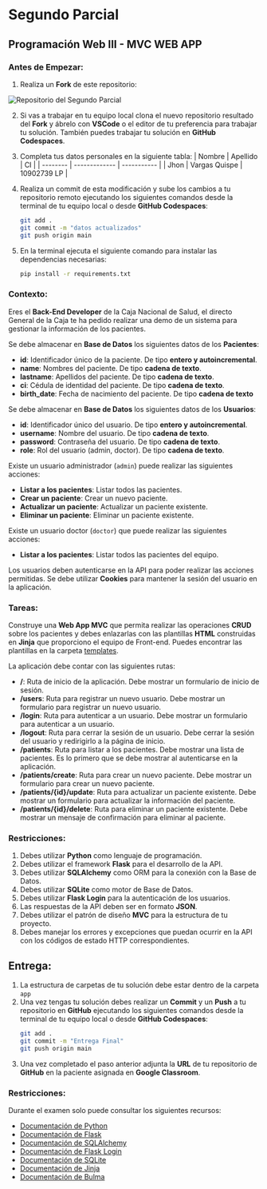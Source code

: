 # Segundo Parcial
## Programación Web III - MVC WEB APP

### Antes de Empezar:

1. Realiza un **Fork** de este repositorio:

![Repositorio del Segundo Parcial](https://live.staticflickr.com/65535/53738608284_706405e96e_z.jpg)

2. Si vas a trabajar en tu equipo local clona el nuevo repositorio resultado del **Fork** y ábrelo con **VSCode** o el editor de tu preferencia para trabajar tu solución. También puedes trabajar tu solución en **GitHub Codespaces**.

3. Completa tus datos personales en la siguiente tabla:
    | Nombre   | Apellido      |      CI     |
    | -------- | ------------- | ----------- |
    | Jhon     | Vargas Quispe | 10902739 LP |

4. Realiza un commit de esta modificación y sube los cambios a tu repositorio remoto ejecutando los siguientes comandos desde la terminal de tu equipo local o desde **GitHub Codespaces**:
    ```bash
    git add .
    git commit -m "datos actualizados"
    git push origin main
    ```
5. En la terminal ejecuta el siguiente comando para instalar las dependencias necesarias:
    ```bash
    pip install -r requirements.txt
    ```

### Contexto:

Eres el **Back-End Developer** de la Caja Nacional de Salud, el directo General de la Caja te ha pedido realizar una demo de un sistema para gestionar la información de los pacientes.

Se debe almacenar en **Base de Datos** los siguientes datos de los **Pacientes**:
- **id**: Identificador único de la paciente. De tipo **entero y autoincremental**.
- **name**: Nombres del paciente. De tipo **cadena de texto**.
- **lastname**: Apellidos del paciente. De tipo **cadena de texto**.
- **ci**: Cédula de identidad del paciente. De tipo **cadena de texto**.
- **birth_date**: Fecha de nacimiento del paciente. De tipo **cadena de texto**

Se debe almacenar en **Base de Datos** los siguientes datos de los **Usuarios**:
- **id**: Identificador único del usuario. De tipo **entero y autoincremental**.
- **username**: Nombre del usuario. De tipo **cadena de texto**.
- **password**: Contraseña del usuario. De tipo **cadena de texto**.
- **role**: Rol del usuario (admin, doctor). De tipo **cadena de texto**.

Existe un usuario administrador (`admin`) puede realizar las siguientes acciones:
- **Listar a los pacientes**: Listar todos las pacientes.
- **Crear un paciente**: Crear un nuevo paciente.
- **Actualizar un paciente**: Actualizar un paciente existente.
- **Eliminar un paciente**: Eliminar un paciente existente. 

Existe un usuario doctor (`doctor`) que puede realizar las siguientes acciones:
- **Listar a los pacientes**: Listar todos las pacientes del equipo.

Los usuarios deben autenticarse en la API para poder realizar las acciones permitidas. Se debe utilizar **Cookies** para mantener la sesión del usuario en la aplicación.

### Tareas:

Construye una **Web App MVC** que permita realizar las operaciones **CRUD** sobre los pacientes y debes enlazarlas con las plantillas **HTML** construidas en **Jinja** que proporciono el equipo de Front-end. Puedes encontrar las plantillas en la carpeta [templates](app/templates/).
 
La aplicación debe contar con las siguientes rutas:
- **/**: Ruta de inicio de la aplicación. Debe mostrar un formulario de inicio de sesión.
- **/users**: Ruta para registrar un nuevo usuario. Debe mostrar un formulario para registrar un nuevo usuario.
- **/login**: Ruta para autenticar a un usuario. Debe mostrar un formulario para autenticar a un usuario.
- **/logout**: Ruta para cerrar la sesión de un usuario. Debe cerrar la sesión del usuario y redirigirlo a la página de inicio.
- **/patients**: Ruta para listar a los pacientes. Debe mostrar una lista de pacientes. Es lo primero que se debe mostrar al autenticarse en la aplicación.
- **/patients/create**: Ruta para crear un nuevo paciente. Debe mostrar un formulario para crear un nuevo paciente.
- **/patients/{id}/update**: Ruta para actualizar un paciente existente. Debe mostrar un formulario para actualizar la información del paciente.
- **/patients/{id}/delete**: Ruta para eliminar un paciente existente. Debe mostrar un mensaje de confirmación para eliminar al paciente.

### Restricciones:
1. Debes utilizar **Python** como lenguaje de programación.
2. Debes utilizar el framework **Flask** para el desarrollo de la API.
3. Debes utilizar **SQLAlchemy** como ORM para la conexión con la Base de Datos.
4. Debes utilizar **SQLite** como motor de Base de Datos.
6. Debes utilizar **Flask Login** para la autenticación de los usuarios.
7. Las respuestas de la API deben ser en formato **JSON**.
8. Debes utilizar el patrón de diseño **MVC** para la estructura de tu proyecto.
9. Debes manejar los errores y excepciones que puedan ocurrir en la API con los códigos de estado HTTP correspondientes.

## Entrega:
1. La estructura de carpetas de tu solución debe estar dentro de la carpeta `app`
2. Una vez tengas tu solución debes realizar un **Commit** y un **Push** a tu repositorio en **GitHub** ejecutando los siguientes comandos desde la terminal de tu equipo local o desde **GitHub Codespaces**:
    ```bash
    git add .
    git commit -m "Entrega Final"
    git push origin main
    ```
3. Una vez completado el paso anterior adjunta la **URL** de tu repositorio de **GitHub** en la paciente asignada en **Google Classroom**. 


### Restricciones:

Durante el examen solo puede consultar los siguientes recursos:
- [Documentación de Python](https://docs.python.org/3/)
- [Documentación de Flask](https://flask.palletsprojects.com/en/2.0.x/)
- [Documentación de SQLAlchemy](https://flask-sqlalchemy.palletsprojects.com/en/3.1.x/)
- [Documentación de Flask Login](https://flask-login.readthedocs.io/en/latest/)
- [Documentación de SQLite](https://www.sqlite.org/docs.html)
- [Documentación de Jinja](https://jinja.palletsprojects.com/en/3.0.x/)
- [Documentación de Bulma](https://bulma.io/documentation/)
